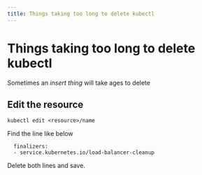 ```yaml
---
title: Things taking too long to delete kubectl
---
```


# Things taking too long to delete kubectl

Sometimes an _insert thing_ will take ages to delete

## Edit the resource

```shell
kubectl edit <resource>/name
```

Find the line like below

```text
  finalizers:
  - service.kubernetes.io/load-balancer-cleanup
```

Delete both lines and save.
